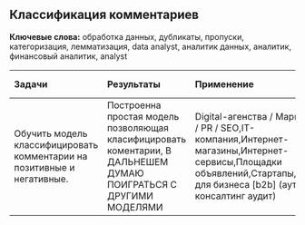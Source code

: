 ## Классификация комментариев
**Ключевые слова:** обработка данных, дубликаты, пропуски, категоризация, лемматизация, data analyst, аналитик данных, аналитик, финансовый аналитик, analyst

| Задачи | Результаты | Применение |Навыки и инстументы | Статус проекта |
| :- | :- | :- | :- |:- |
|Обучить модель классифицировать комментарии на позитивные и негативные.|Построенна простая модель позволяющая класифицировать коментарии, В ДАЛЬНЕШЕМ ДУМАЮ ПОИГРАТЬСЯ С ДРУГИМИ МОДЕЛЯМИ|Digital-агенства / Маркетинг / PR / SEO,IT-компания,Интернет-магазины,Интернет-сервисы,Площадки объявлений,Стартапы,Услуги для бизнеса [b2b] (аутсорс консалтинг аудит)|~CatBoost~,`ruBERT`,LightGBM,NLTK,Pandas,numpy,sklearn,машинное обучение| **Завершен**|
